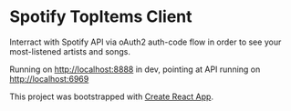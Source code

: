 # Spotify TopItems Client

Interract with Spotify API via oAuth2 auth-code flow in order to see your most-listened artists and songs.


Running on [http://localhost:8888](http://localhost:8888) in dev, pointing at API running on [http://localhost:6969](http://localhost:6969)

This project was bootstrapped with [Create React App](https://github.com/facebook/create-react-app).